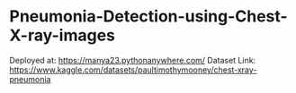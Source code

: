# Pneumonia-Detection-using-Chest-X-ray-images

Deployed at: https://manya23.pythonanywhere.com/
Dataset Link: https://www.kaggle.com/datasets/paultimothymooney/chest-xray-pneumonia
